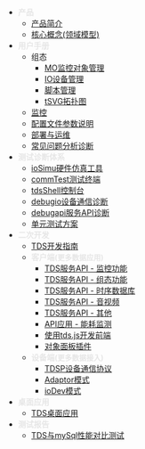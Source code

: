- <span style="color:rgb(230,230,230);font-weight:bold">产品</span>
  - [产品简介](产品简介.md)
  - [核心概念(领域模型)](核心概念.md)
- <span style="color:rgb(230,230,230);font-weight:bold">用户手册</span>
  - 组态
    - [MO监控对象管理](manual-mo.md)
    - [IO设备管理](manual-io.md)
    - [脚本管理](manual-script.md)
    - [tSVG拓扑图](manual-topo.md)
  - [监控](manual-monitor.md)
  - [配置文件参数说明](ini-params.md)
  - [部署与运维](manual-deploy.md)
  - [常见问题分析诊断](manual-diag.md)
- <span style="color:rgb(230,230,230);font-weight:bold">测试诊断体系</span>
  - [ioSimu硬件仿真工具](tools-iosimu.md)
  - [commTest测试终端](tools-commtest.md)
  - [tdsShell控制台](tools-shell.md)
  - [debugio设备通信诊断](tools-debugio.md)
  - [debugapi服务API诊断](tools-debugapi.md)
  - [单元测试方案](tools-testscheme.md)
- <span style="color:rgb(230,230,230);font-weight:bold">二次开发</span>
  - [TDS开发指南](dev-guide.md)
  - <span style="color:rgb(230,230,230);font-weight:bold">客户端<span style="font-size:13px;color:color:rgb(230,230,230);font-weight:light">(更多数据应用)</span></span>
    - [TDS服务API - 监控功能](api-monitor.md)
    - [TDS服务API - 组态功能](api-config.md)
    - [TDS服务API - 时序数据库](api-db.md)
    - [TDS服务API - 音视频](api-video.md)
    - [TDS服务API - 其他](api-others.md)
    - [API应用 - 能耗监测](api-app-energy.md)
    - [使用tds.js开发前端](dev-tdsjs.md)
    - [对象面板插件](dev-mopanel.md)
  - <span style="color:rgb(230,230,230);font-weight:bold">设备端<span style="font-size:13px;color:color:rgb(230,230,230);font-weight:light">(更多数据接入)</span></span>
    - [TDSP设备通信协议](io-tdsp.md)
    - [Adaptor模式](io-adaptor.md)
    - [ioDev模式](io-device.md)
- <span style="color:rgb(230,230,230);font-weight:bold">桌面应用</span>
  - [TDS桌面应用](api-desktop.md)
- <span style="color:rgb(230,230,230);font-weight:bold">测试报告</span>
  - [TDS与mySql性能对比测试](tds-vs-mysql.md)